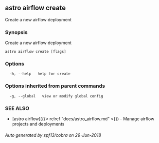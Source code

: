 ## astro airflow create

Create a new airflow deployment

### Synopsis

Create a new airflow deployment

```
astro airflow create [flags]
```

### Options

```
  -h, --help   help for create
```

### Options inherited from parent commands

```
  -g, --global   view or modify global config
```

### SEE ALSO

* [astro airflow]({{< relref "docs/astro_airflow.md" >}})	 - Manage airflow projects and deployments

###### Auto generated by spf13/cobra on 29-Jun-2018
